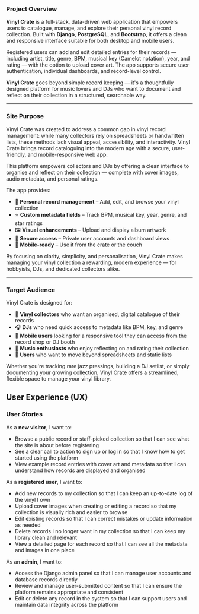### Project Overview

**Vinyl Crate** is a full-stack, data-driven web application that empowers users to catalogue, manage, and explore their personal vinyl record collection. Built with **Django**, **PostgreSQL**, and **Bootstrap**, it offers a clean and responsive interface suitable for both desktop and mobile users.

Registered users can add and edit detailed entries for their records — including artist, title, genre, BPM, musical key (Camelot notation), year, and rating — with the option to upload cover art. The app supports secure user authentication, individual dashboards, and record-level control.

**Vinyl Crate** goes beyond simple record keeping — it's a thoughtfully designed platform for music lovers and DJs who want to document and reflect on their collection in a structured, searchable way.

---

### Site Purpose

Vinyl Crate was created to address a common gap in vinyl record management: while many collectors rely on spreadsheets or handwritten lists, these methods lack visual appeal, accessibility, and interactivity. Vinyl Crate brings record cataloguing into the modern age with a secure, user-friendly, and mobile-responsive web app.

This platform empowers collectors and DJs by offering a clean interface to organise and reflect on their collection — complete with cover images, audio metadata, and personal ratings.

The app provides:
- 📀 **Personal record management** – Add, edit, and browse your vinyl collection
- ⭐ **Custom metadata fields** – Track BPM, musical key, year, genre, and star ratings
- 🖼️ **Visual enhancements** – Upload and display album artwork
- 🔐 **Secure access** – Private user accounts and dashboard views
- 📱 **Mobile-ready** – Use it from the crate or the couch

By focusing on clarity, simplicity, and personalisation, Vinyl Crate makes managing your vinyl collection a rewarding, modern experience — for hobbyists, DJs, and dedicated collectors alike.

---

### Target Audience

Vinyl Crate is designed for:

- 🎵 **Vinyl collectors** who want an organised, digital catalogue of their records  
- 🎧 **DJs** who need quick access to metadata like BPM, key, and genre  
- 📱 **Mobile users** looking for a responsive tool they can access from the record shop or DJ booth  
- 🧠 **Music enthusiasts** who enjoy reflecting on and rating their collection  
- 📂 **Users** who want to move beyond spreadsheets and static lists

Whether you're tracking rare jazz pressings, building a DJ setlist, or simply documenting your growing collection, Vinyl Crate offers a streamlined, flexible space to manage your vinyl library.

##  User Experience (UX)

###  User Stories

As a **new visitor**, I want to:
- Browse a public record or staff-picked collection so that I can see what the site is about before registering
- See a clear call to action to sign up or log in so that I know how to get started using the platform
- View example record entries with cover art and metadata so that I can understand how records are displayed and organised

As a **registered user**, I want to:
- Add new records to my collection so that I can keep an up-to-date log of the vinyl I own
- Upload cover images when creating or editing a record so that my collection is visually rich and easier to browse
- Edit existing records so that I can correct mistakes or update information as needed
- Delete records I no longer want in my collection so that I can keep my library clean and relevant
- View a detailed page for each record so that I can see all the metadata and images in one place

As an **admin**, I want to:
- Access the Django admin panel so that I can manage user accounts and database records directly
- Review and manage user-submitted content so that I can ensure the platform remains appropriate and consistent
- Edit or delete any record in the system so that I can support users and maintain data integrity across the platform